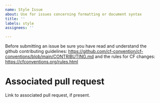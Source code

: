 ```yaml
---
name: Style Issue
about: Use for issues concerning formatting or document syntax
title: ''
labels: style
assignees: ''

---
```


Before submitting an issue be sure you have read and understand the github contributing guidelines: https://github.com/cf-convention/cf-conventions/blob/main/CONTRIBUTING.md and the rules for CF changes: https://cfconventions.org/rules.html

# Associated pull request
Link to associated pull request, if present.
